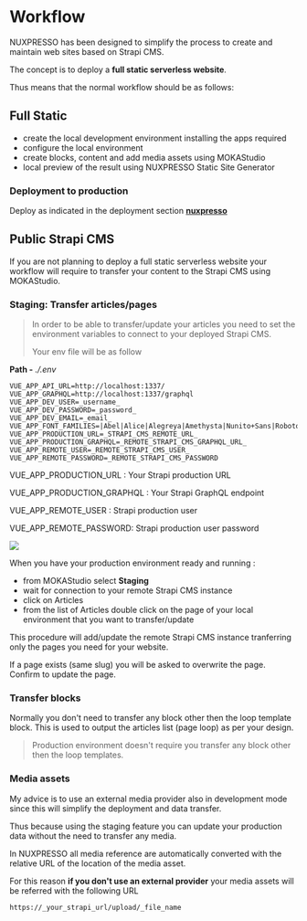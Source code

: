 # Workflow

NUXPRESSO has been designed to simplify the process to create and maintain web sites based on Strapi CMS.

The concept is to deploy a **full static serverless website**. 

Thus means that the normal workflow should be as follows:

## Full Static 

- create the local development environment installing the apps required
- configure the local environment
- create blocks, content and add media assets using MOKAStudio
- local preview of the result using NUXPRESSO Static Site Generator

### Deployment to production

Deploy as indicated in the deployment section [**nuxpresso**](/guide/deploy.html#nuxpresso) 


## Public Strapi CMS

If you are not planning to deploy a full static serverless website your workflow will require to transfer your content to the Strapi CMS using MOKAStudio.


### Staging: Transfer articles/pages

> In order to be able to transfer/update your articles you need to set the environment variables to connect to your deployed Strapi CMS.
>
> Your env file will be as follow


**Path -** *./.env*

```
VUE_APP_API_URL=http://localhost:1337/
VUE_APP_GRAPHQL=http://localhost:1337/graphql
VUE_APP_DEV_USER=_username_
VUE_APP_DEV_PASSWORD=_password_
VUE_APP_DEV_EMAIL=_email_
VUE_APP_FONT_FAMILIES=|Abel|Alice|Alegreya|Amethysta|Nunito+Sans|Roboto|Quattrocento|Raleway|Lora|PT+Sans
VUE_APP_PRODUCTION_URL=_STRAPI_CMS_REMOTE_URL_
VUE_APP_PRODUCTION_GRAPHQL=_REMOTE_STRAPI_CMS_GRAPHQL_URL_
VUE_APP_REMOTE_USER=_REMOTE_STRAPI_CMS_USER_
VUE_APP_REMOTE_PASSWORD=_REMOTE_STRAPI_CMS_PASSWORD
```

VUE_APP_PRODUCTION_URL : Your Strapi production URL

VUE_APP_PRODUCTION_GRAPHQL : Your Strapi GraphQL endpoint

VUE_APP_REMOTE_USER : Strapi production user

VUE_APP_REMOTE_PASSWORD: Strapi production user password


<img src="https://res.cloudinary.com/moodgiver/image/upload/v1611680287/moka_studio_staging_7bdc71b70c.png"/>

When you have your production environment ready and running :
- from MOKAStudio select **Staging**
- wait for connection to your remote Strapi CMS instance
- click on Articles
- from the list of Articles double click on the page of your local environment that you want to transfer/update

This procedure will add/update the remote Strapi CMS instance tranferring only the pages you need for your website.

If a page exists (same slug) you will be asked to overwrite the page. Confirm to update the page.

### Transfer blocks

Normally you don't need to transfer any block other then the loop template block. This is used to output the articles list (page loop) as per your design.

> Production environment doesn't require you transfer any block other then the loop templates.

### Media assets

My advice is to use an external media provider also in development mode since this will simplify the deployment and data transfer. 

Thus because using the staging feature you can update your production data without the need to transfer any media.

In NUXPRESSO all media reference are automatically converted with the relative URL of the location of the media asset.

For this reason **if you don't use an external provider** your media assets will be referred with the following URL

```
https://_your_strapi_url/upload/_file_name
```
